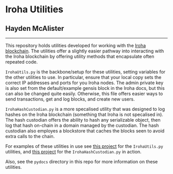 # Iroha Utilities
## Hayden McAlister
---

This repository holds utilities developed for working with the [Iroha blockchain](https://www.hyperledger.org/use/iroha). The utilities offer a slightly easier pathway into interacting with the Iroha blockchain by offering utility methods that encapsulate often repeated code.

`IrohaUtils.py` is the backbone/setup for these utilities, setting variables for the other utilities to use. In particular, ensure that your local copy sets the correct IP addresses and ports for you Iroha nodes. The admin private key is also set from the default/example gensis block in the Iroha docs, but this can also be changed quite easily. Otherwise, this file offers easier ways to send transactions, get and log blocks, and create new users.

`IrohaHashCustodian.py` is a more specalised utility that was designed to log hashes on the Iroha blockchain (something that Iroha is not specalised in). The hash custodian offers the ability to hash any serializable object, then log that hash on-chain in a domain managed by the custodian. The hash custodian also employes a blockstore that caches the blocks seen to avoid extra calls to the chain.

For examples of these utilities in use see [this project](https://github.com/Gamma749/Hypderledger-Iroha-Multinode-Demo) for the `IrohaUtils.py` utilities, and [this project](https://github.com/Gamma749/IrohaFileHashing) for the `IrohaHashCustodian.py` in action.

Also, see the `pydocs` directory in this repo for more information on these utilities.
